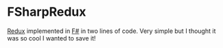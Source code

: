# FSharpRedux
[Redux](https://redux.js.org/)
implemented in
[F#](https://fsharp.org/)
in two lines of code. Very simple but I thought it was so cool I wanted to save it!
